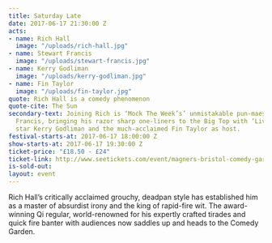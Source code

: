 ```yaml
---
title: Saturday Late
date: 2017-06-17 21:30:00 Z
acts:
- name: Rich Hall
  image: "/uploads/rich-hall.jpg"
- name: Stewart Francis
  image: "/uploads/stewart-francis.jpg"
- name: Kerry Godliman
  image: "/uploads/kerry-godliman.jpg"
- name: Fin Taylor
  image: "/uploads/fin-taylor.jpg"
quote: Rich Hall is a comedy phenomenon
quote-cite: The Sun
secondary-text: Joining Rich is ‘Mock The Week’s’ unmistakable pun-maestro Stewart
  Francis, bringing his razor sharp one-liners to the Big Top with ‘Live At The Apollo’
  star Kerry Godliman and the much-acclaimed Fin Taylor as host.
festival-starts-at: 2017-06-17 18:00:00 Z
show-starts-at: 2017-06-17 19:30:00 Z
ticket-price: "£18.50 - £24"
ticket-link: http://www.seetickets.com/event/magners-bristol-comedy-garden-reginald-d-hunter/big-top-bristol-comedy-garden/973926/
is-sold-out: 
layout: event
---
```


Rich Hall’s critically acclaimed grouchy, deadpan style has established him as a master of absurdist irony and the king of rapid-fire wit. The award-winning Qi regular, world-renowned for his expertly crafted tirades and quick fire banter with audiences now saddles up and heads to the Comedy Garden.
